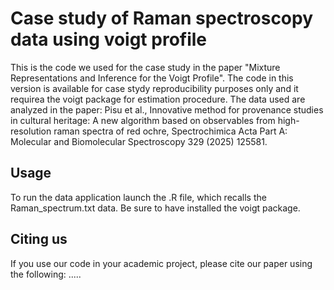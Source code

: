 # Case study of Raman spectroscopy data using voigt profile

This is the code we used for the case study in the paper "Mixture Representations and Inference for the Voigt
Profile". The code in this version is available for case stydy reproducibility purposes only and it requirea the voigt package for estimation procedure. The data used are analyzed in the paper: Pisu et al., Innovative method for provenance studies in cultural heritage: A new algorithm based on observables from high-resolution raman spectra of red ochre, Spectrochimica Acta Part A: Molecular and Biomolecular Spectroscopy 329 (2025) 125581.

## Usage

To run the data application launch the .R file, which recalls the Raman_spectrum.txt data. Be sure to have installed the voigt package.

## Citing us

If you use our code in your academic project, please cite our paper using the following: .....
